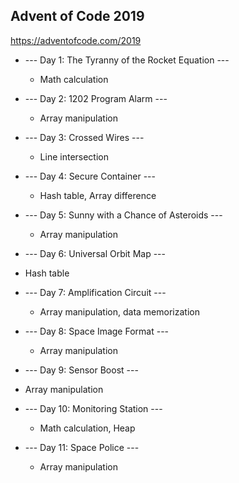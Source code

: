 ## Advent of Code 2019

https://adventofcode.com/2019

* --- Day 1: The Tyranny of the Rocket Equation ---
  - Math calculation

* --- Day 2: 1202 Program Alarm ---
  - Array manipulation

* --- Day 3: Crossed Wires ---
  - Line intersection

* --- Day 4: Secure Container ---
  - Hash table, Array difference

* --- Day 5: Sunny with a Chance of Asteroids ---
  - Array manipulation

* --- Day 6: Universal Orbit Map ---
 - Hash table

* --- Day 7: Amplification Circuit ---
  - Array manipulation, data memorization

* --- Day 8: Space Image Format ---
  - Array manipulation

* --- Day 9: Sensor Boost ---
 - Array manipulation

* --- Day 10: Monitoring Station ---
  - Math calculation, Heap

* --- Day 11: Space Police ---
  - Array manipulation
